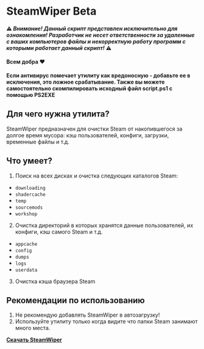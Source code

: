# SteamWiper Beta

#### :warning: *Внимание! Данный скрипт представлен исключительно для ознакомления! Разработчик не несет ответственности за удаленные с ваших компьютеров файлы и некорректную работу программ с которыми работает данный скрипт!* :warning:
#### Всем добра :heart: 

**Если антивирус помечает утилиту как вредоносную - добавьте ее в исключения, это ложное срабатывание. Также вы можете самостоятельно скомпилировать исходный файл script.ps1 с помощью PS2EXE**
## Для чего нужна утилита?

SteamWiper предназначен для очистки Steam от накопившегося за долгое время мусора: кэш пользователей, конфиги, загрузки, временные файлы и т.д.

## Что умеет?

1. Поиск на всех дисках и очистка следующих каталогов Steam:  
  - `downloading`
  - `shadercache`
  - `temp`
  - `sourcemods`
  - `workshop`

2. Очистка директорий в которых хранятся данные пользователей, их конфиги, кэш самого Steam и т.д.
  - `appcache`
  - `config`
  - `dumps`
  - `logs`
  - `userdata`
3. Очистка кэша браузера Steam


## Рекомендации по использованию 

1. Не рекомендую добавлять SteamWiper в автозагрузку!
2. Используйте утилиту только когда видите что папки Steam занимают много места.


**[Скачать SteamWiper](https://github.com/cor3jz/SteamWiper/releases)**